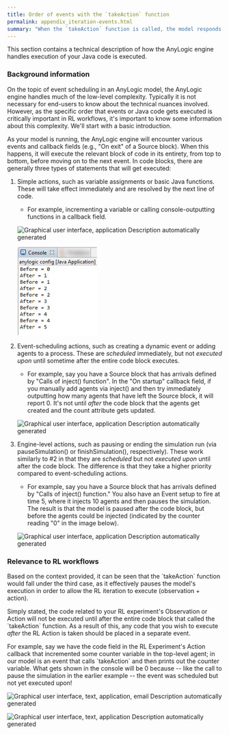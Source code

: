 ```yaml
---
title: Order of events with the `takeAction` function
permalink: appendix_iteration-events.html
summary: "When the `takeAction` function is called, the model responds in a way that may be counterintutive. If wanting to perform event-sensitive code around the iteration, knowing how this works is important."
---
```


This section contains a technical description of how the AnyLogic engine
handles execution of your Java code is executed.

### Background information

On the topic of event scheduling in an AnyLogic model, the AnyLogic
engine handles much of the low-level complexity. Typically it is not
necessary for end-users to know about the technical nuances involved.
However, as the specific order that events or Java code gets executed is
critically important in RL workflows, it's important to know some
information about this complexity. We'll start with a basic
introduction.

As your model is running, the AnyLogic engine will encounter various
events and callback fields (e.g., "On exit" of a Source block). When
this happens, it will execute the relevant block of code in its
entirety, from top to bottom, before moving on to the next event. In
code blocks, there are generally three types of statements that will get
executed:

1.  Simple actions, such as variable assignments or basic Java
    functions. These will take effect immediately and are resolved by
    the next line of code.

    -   For example, incrementing a variable or calling
        console-outputting functions in a callback field.

    ![Graphical user interface, application Description automatically
generated](./images/image52.png)

    ![Text Description automatically generated](./images/image53.png)

2.  Event-scheduling actions, such as creating a dynamic event or adding
    agents to a process. These are *scheduled* immediately, but not
    *executed* *upon* until sometime after the entire code block
    executes.

    -   For example, say you have a Source block that has arrivals
        defined by "Calls of inject() function". In the "On startup"
        callback field, if you manually add agents via inject() and then
        try immediately outputting how many agents that have left the
        Source block, it will report 0. It's not until *after* the code
        block that the agents get created and the count attribute gets
        updated.

    ![Graphical user interface, application Description automatically
generated](./images/image54.png)

3.  Engine-level actions, such as pausing or ending the simulation run
    (via pauseSimulation() or finishSimulation(), respectively). These
    work similarly to #2 in that they are *scheduled* but not *executed
    upon* until after the code block. The difference is that they take a
    higher priority compared to event-scheduling actions.

    -   For example, say you have a Source block that has arrivals
        defined by "Calls of inject() function." You also have an Event
        setup to fire at time 5, where it injects 10 agents and then
        pauses the simulation. The result is that the model is paused
        after the code block, but before the agents could be injected
        (indicated by the counter reading "0" in the image below).

    ![Graphical user interface, application Description automatically
generated](./images/image55.png)

### Relevance to RL workflows

Based on the context provided, it can be seen that the \`takeAction\`
function would fall under the third case, as it effectively pauses the
model's execution in order to allow the RL iteration to execute
(observation + action).

Simply stated, the code related to your RL experiment's Observation or
Action will not be executed until after the entire code block that
called the \`takeAction\` function. As a result of this, any code that
you wish to execute *after* the RL Action is taken should be placed in a
separate event.

For example, say we have the code field in the RL Experiment's Action
callback that incremented some counter variable in the top-level agent;
in our model is an event that calls \`takeAction\` and then prints out
the counter variable. What gets shown in the console will be 0 because
-- like the call to pause the simulation in the earlier example -- the
event was scheduled but not yet executed upon!

![Graphical user interface, text, application, email Description
automatically
generated](./images/image56.png)

![Graphical user interface, text, application Description automatically
generated](./images/image57.png)